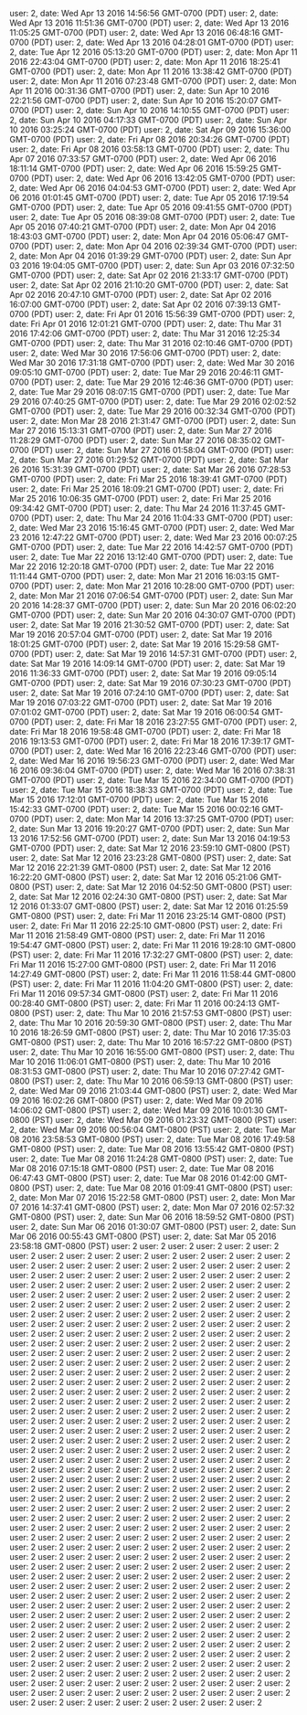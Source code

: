 user: 2, date: Wed Apr 13 2016 14:56:56 GMT-0700 (PDT)
user: 2, date: Wed Apr 13 2016 11:51:36 GMT-0700 (PDT)
user: 2, date: Wed Apr 13 2016 11:05:25 GMT-0700 (PDT)
user: 2, date: Wed Apr 13 2016 06:48:16 GMT-0700 (PDT)
user: 2, date: Wed Apr 13 2016 04:28:01 GMT-0700 (PDT)
user: 2, date: Tue Apr 12 2016 05:13:20 GMT-0700 (PDT)
user: 2, date: Mon Apr 11 2016 22:43:04 GMT-0700 (PDT)
user: 2, date: Mon Apr 11 2016 18:25:41 GMT-0700 (PDT)
user: 2, date: Mon Apr 11 2016 13:38:42 GMT-0700 (PDT)
user: 2, date: Mon Apr 11 2016 07:23:48 GMT-0700 (PDT)
user: 2, date: Mon Apr 11 2016 00:31:36 GMT-0700 (PDT)
user: 2, date: Sun Apr 10 2016 22:21:56 GMT-0700 (PDT)
user: 2, date: Sun Apr 10 2016 15:20:07 GMT-0700 (PDT)
user: 2, date: Sun Apr 10 2016 14:10:55 GMT-0700 (PDT)
user: 2, date: Sun Apr 10 2016 04:17:33 GMT-0700 (PDT)
user: 2, date: Sun Apr 10 2016 03:25:24 GMT-0700 (PDT)
user: 2, date: Sat Apr 09 2016 15:36:00 GMT-0700 (PDT)
user: 2, date: Fri Apr 08 2016 20:34:26 GMT-0700 (PDT)
user: 2, date: Fri Apr 08 2016 03:58:13 GMT-0700 (PDT)
user: 2, date: Thu Apr 07 2016 07:33:57 GMT-0700 (PDT)
user: 2, date: Wed Apr 06 2016 18:11:14 GMT-0700 (PDT)
user: 2, date: Wed Apr 06 2016 15:59:25 GMT-0700 (PDT)
user: 2, date: Wed Apr 06 2016 13:42:05 GMT-0700 (PDT)
user: 2, date: Wed Apr 06 2016 04:04:53 GMT-0700 (PDT)
user: 2, date: Wed Apr 06 2016 01:01:45 GMT-0700 (PDT)
user: 2, date: Tue Apr 05 2016 17:19:54 GMT-0700 (PDT)
user: 2, date: Tue Apr 05 2016 09:41:55 GMT-0700 (PDT)
user: 2, date: Tue Apr 05 2016 08:39:08 GMT-0700 (PDT)
user: 2, date: Tue Apr 05 2016 07:40:21 GMT-0700 (PDT)
user: 2, date: Mon Apr 04 2016 18:43:03 GMT-0700 (PDT)
user: 2, date: Mon Apr 04 2016 05:06:47 GMT-0700 (PDT)
user: 2, date: Mon Apr 04 2016 02:39:34 GMT-0700 (PDT)
user: 2, date: Mon Apr 04 2016 01:39:29 GMT-0700 (PDT)
user: 2, date: Sun Apr 03 2016 19:04:05 GMT-0700 (PDT)
user: 2, date: Sun Apr 03 2016 07:32:50 GMT-0700 (PDT)
user: 2, date: Sat Apr 02 2016 21:33:17 GMT-0700 (PDT)
user: 2, date: Sat Apr 02 2016 21:10:20 GMT-0700 (PDT)
user: 2, date: Sat Apr 02 2016 20:47:10 GMT-0700 (PDT)
user: 2, date: Sat Apr 02 2016 16:07:00 GMT-0700 (PDT)
user: 2, date: Sat Apr 02 2016 07:39:13 GMT-0700 (PDT)
user: 2, date: Fri Apr 01 2016 15:56:39 GMT-0700 (PDT)
user: 2, date: Fri Apr 01 2016 12:01:21 GMT-0700 (PDT)
user: 2, date: Thu Mar 31 2016 17:42:06 GMT-0700 (PDT)
user: 2, date: Thu Mar 31 2016 12:25:34 GMT-0700 (PDT)
user: 2, date: Thu Mar 31 2016 02:10:46 GMT-0700 (PDT)
user: 2, date: Wed Mar 30 2016 17:56:06 GMT-0700 (PDT)
user: 2, date: Wed Mar 30 2016 17:31:18 GMT-0700 (PDT)
user: 2, date: Wed Mar 30 2016 09:05:10 GMT-0700 (PDT)
user: 2, date: Tue Mar 29 2016 20:46:11 GMT-0700 (PDT)
user: 2, date: Tue Mar 29 2016 12:46:36 GMT-0700 (PDT)
user: 2, date: Tue Mar 29 2016 08:07:15 GMT-0700 (PDT)
user: 2, date: Tue Mar 29 2016 07:40:25 GMT-0700 (PDT)
user: 2, date: Tue Mar 29 2016 02:02:52 GMT-0700 (PDT)
user: 2, date: Tue Mar 29 2016 00:32:34 GMT-0700 (PDT)
user: 2, date: Mon Mar 28 2016 21:31:47 GMT-0700 (PDT)
user: 2, date: Sun Mar 27 2016 15:13:31 GMT-0700 (PDT)
user: 2, date: Sun Mar 27 2016 11:28:29 GMT-0700 (PDT)
user: 2, date: Sun Mar 27 2016 08:35:02 GMT-0700 (PDT)
user: 2, date: Sun Mar 27 2016 01:58:04 GMT-0700 (PDT)
user: 2, date: Sun Mar 27 2016 01:29:52 GMT-0700 (PDT)
user: 2, date: Sat Mar 26 2016 15:31:39 GMT-0700 (PDT)
user: 2, date: Sat Mar 26 2016 07:28:53 GMT-0700 (PDT)
user: 2, date: Fri Mar 25 2016 18:39:41 GMT-0700 (PDT)
user: 2, date: Fri Mar 25 2016 18:09:21 GMT-0700 (PDT)
user: 2, date: Fri Mar 25 2016 10:06:35 GMT-0700 (PDT)
user: 2, date: Fri Mar 25 2016 09:34:42 GMT-0700 (PDT)
user: 2, date: Thu Mar 24 2016 11:37:45 GMT-0700 (PDT)
user: 2, date: Thu Mar 24 2016 11:04:33 GMT-0700 (PDT)
user: 2, date: Wed Mar 23 2016 15:16:45 GMT-0700 (PDT)
user: 2, date: Wed Mar 23 2016 12:47:22 GMT-0700 (PDT)
user: 2, date: Wed Mar 23 2016 00:07:25 GMT-0700 (PDT)
user: 2, date: Tue Mar 22 2016 14:42:57 GMT-0700 (PDT)
user: 2, date: Tue Mar 22 2016 13:12:40 GMT-0700 (PDT)
user: 2, date: Tue Mar 22 2016 12:20:18 GMT-0700 (PDT)
user: 2, date: Tue Mar 22 2016 11:11:44 GMT-0700 (PDT)
user: 2, date: Mon Mar 21 2016 16:03:15 GMT-0700 (PDT)
user: 2, date: Mon Mar 21 2016 10:28:00 GMT-0700 (PDT)
user: 2, date: Mon Mar 21 2016 07:06:54 GMT-0700 (PDT)
user: 2, date: Sun Mar 20 2016 14:28:37 GMT-0700 (PDT)
user: 2, date: Sun Mar 20 2016 06:02:20 GMT-0700 (PDT)
user: 2, date: Sun Mar 20 2016 04:30:07 GMT-0700 (PDT)
user: 2, date: Sat Mar 19 2016 21:30:52 GMT-0700 (PDT)
user: 2, date: Sat Mar 19 2016 20:57:04 GMT-0700 (PDT)
user: 2, date: Sat Mar 19 2016 18:01:25 GMT-0700 (PDT)
user: 2, date: Sat Mar 19 2016 15:29:58 GMT-0700 (PDT)
user: 2, date: Sat Mar 19 2016 14:57:31 GMT-0700 (PDT)
user: 2, date: Sat Mar 19 2016 14:09:14 GMT-0700 (PDT)
user: 2, date: Sat Mar 19 2016 11:36:33 GMT-0700 (PDT)
user: 2, date: Sat Mar 19 2016 09:05:14 GMT-0700 (PDT)
user: 2, date: Sat Mar 19 2016 07:30:23 GMT-0700 (PDT)
user: 2, date: Sat Mar 19 2016 07:24:10 GMT-0700 (PDT)
user: 2, date: Sat Mar 19 2016 07:03:22 GMT-0700 (PDT)
user: 2, date: Sat Mar 19 2016 07:01:02 GMT-0700 (PDT)
user: 2, date: Sat Mar 19 2016 06:00:54 GMT-0700 (PDT)
user: 2, date: Fri Mar 18 2016 23:27:55 GMT-0700 (PDT)
user: 2, date: Fri Mar 18 2016 19:58:48 GMT-0700 (PDT)
user: 2, date: Fri Mar 18 2016 19:13:53 GMT-0700 (PDT)
user: 2, date: Fri Mar 18 2016 17:39:17 GMT-0700 (PDT)
user: 2, date: Wed Mar 16 2016 22:23:46 GMT-0700 (PDT)
user: 2, date: Wed Mar 16 2016 19:56:23 GMT-0700 (PDT)
user: 2, date: Wed Mar 16 2016 09:36:04 GMT-0700 (PDT)
user: 2, date: Wed Mar 16 2016 07:38:31 GMT-0700 (PDT)
user: 2, date: Tue Mar 15 2016 22:34:00 GMT-0700 (PDT)
user: 2, date: Tue Mar 15 2016 18:38:33 GMT-0700 (PDT)
user: 2, date: Tue Mar 15 2016 17:12:01 GMT-0700 (PDT)
user: 2, date: Tue Mar 15 2016 15:42:33 GMT-0700 (PDT)
user: 2, date: Tue Mar 15 2016 00:02:16 GMT-0700 (PDT)
user: 2, date: Mon Mar 14 2016 13:37:25 GMT-0700 (PDT)
user: 2, date: Sun Mar 13 2016 19:20:27 GMT-0700 (PDT)
user: 2, date: Sun Mar 13 2016 17:52:56 GMT-0700 (PDT)
user: 2, date: Sun Mar 13 2016 04:19:53 GMT-0700 (PDT)
user: 2, date: Sat Mar 12 2016 23:59:10 GMT-0800 (PST)
user: 2, date: Sat Mar 12 2016 23:23:28 GMT-0800 (PST)
user: 2, date: Sat Mar 12 2016 22:21:39 GMT-0800 (PST)
user: 2, date: Sat Mar 12 2016 16:22:20 GMT-0800 (PST)
user: 2, date: Sat Mar 12 2016 05:21:06 GMT-0800 (PST)
user: 2, date: Sat Mar 12 2016 04:52:50 GMT-0800 (PST)
user: 2, date: Sat Mar 12 2016 02:24:30 GMT-0800 (PST)
user: 2, date: Sat Mar 12 2016 01:33:07 GMT-0800 (PST)
user: 2, date: Sat Mar 12 2016 01:25:59 GMT-0800 (PST)
user: 2, date: Fri Mar 11 2016 23:25:14 GMT-0800 (PST)
user: 2, date: Fri Mar 11 2016 22:25:10 GMT-0800 (PST)
user: 2, date: Fri Mar 11 2016 21:58:49 GMT-0800 (PST)
user: 2, date: Fri Mar 11 2016 19:54:47 GMT-0800 (PST)
user: 2, date: Fri Mar 11 2016 19:28:10 GMT-0800 (PST)
user: 2, date: Fri Mar 11 2016 17:32:27 GMT-0800 (PST)
user: 2, date: Fri Mar 11 2016 15:27:00 GMT-0800 (PST)
user: 2, date: Fri Mar 11 2016 14:27:49 GMT-0800 (PST)
user: 2, date: Fri Mar 11 2016 11:58:44 GMT-0800 (PST)
user: 2, date: Fri Mar 11 2016 11:04:20 GMT-0800 (PST)
user: 2, date: Fri Mar 11 2016 09:57:34 GMT-0800 (PST)
user: 2, date: Fri Mar 11 2016 00:28:40 GMT-0800 (PST)
user: 2, date: Fri Mar 11 2016 00:24:13 GMT-0800 (PST)
user: 2, date: Thu Mar 10 2016 21:57:53 GMT-0800 (PST)
user: 2, date: Thu Mar 10 2016 20:59:30 GMT-0800 (PST)
user: 2, date: Thu Mar 10 2016 18:26:59 GMT-0800 (PST)
user: 2, date: Thu Mar 10 2016 17:35:03 GMT-0800 (PST)
user: 2, date: Thu Mar 10 2016 16:57:22 GMT-0800 (PST)
user: 2, date: Thu Mar 10 2016 16:55:00 GMT-0800 (PST)
user: 2, date: Thu Mar 10 2016 11:06:01 GMT-0800 (PST)
user: 2, date: Thu Mar 10 2016 08:31:53 GMT-0800 (PST)
user: 2, date: Thu Mar 10 2016 07:27:42 GMT-0800 (PST)
user: 2, date: Thu Mar 10 2016 06:59:13 GMT-0800 (PST)
user: 2, date: Wed Mar 09 2016 21:03:44 GMT-0800 (PST)
user: 2, date: Wed Mar 09 2016 16:02:26 GMT-0800 (PST)
user: 2, date: Wed Mar 09 2016 14:06:02 GMT-0800 (PST)
user: 2, date: Wed Mar 09 2016 10:01:30 GMT-0800 (PST)
user: 2, date: Wed Mar 09 2016 01:23:32 GMT-0800 (PST)
user: 2, date: Wed Mar 09 2016 00:56:04 GMT-0800 (PST)
user: 2, date: Tue Mar 08 2016 23:58:53 GMT-0800 (PST)
user: 2, date: Tue Mar 08 2016 17:49:58 GMT-0800 (PST)
user: 2, date: Tue Mar 08 2016 13:55:42 GMT-0800 (PST)
user: 2, date: Tue Mar 08 2016 11:24:28 GMT-0800 (PST)
user: 2, date: Tue Mar 08 2016 07:15:18 GMT-0800 (PST)
user: 2, date: Tue Mar 08 2016 06:47:43 GMT-0800 (PST)
user: 2, date: Tue Mar 08 2016 01:42:00 GMT-0800 (PST)
user: 2, date: Tue Mar 08 2016 01:09:41 GMT-0800 (PST)
user: 2, date: Mon Mar 07 2016 15:22:58 GMT-0800 (PST)
user: 2, date: Mon Mar 07 2016 14:37:41 GMT-0800 (PST)
user: 2, date: Mon Mar 07 2016 02:57:32 GMT-0800 (PST)
user: 2, date: Sun Mar 06 2016 18:59:52 GMT-0800 (PST)
user: 2, date: Sun Mar 06 2016 01:30:07 GMT-0800 (PST)
user: 2, date: Sun Mar 06 2016 00:55:43 GMT-0800 (PST)
user: 2, date: Sat Mar 05 2016 23:58:18 GMT-0800 (PST)
user: 2
user: 2
user: 2
user: 2
user: 2
user: 2
user: 2
user: 2
user: 2
user: 2
user: 2
user: 2
user: 2
user: 2
user: 2
user: 2
user: 2
user: 2
user: 2
user: 2
user: 2
user: 2
user: 2
user: 2
user: 2
user: 2
user: 2
user: 2
user: 2
user: 2
user: 2
user: 2
user: 2
user: 2
user: 2
user: 2
user: 2
user: 2
user: 2
user: 2
user: 2
user: 2
user: 2
user: 2
user: 2
user: 2
user: 2
user: 2
user: 2
user: 2
user: 2
user: 2
user: 2
user: 2
user: 2
user: 2
user: 2
user: 2
user: 2
user: 2
user: 2
user: 2
user: 2
user: 2
user: 2
user: 2
user: 2
user: 2
user: 2
user: 2
user: 2
user: 2
user: 2
user: 2
user: 2
user: 2
user: 2
user: 2
user: 2
user: 2
user: 2
user: 2
user: 2
user: 2
user: 2
user: 2
user: 2
user: 2
user: 2
user: 2
user: 2
user: 2
user: 2
user: 2
user: 2
user: 2
user: 2
user: 2
user: 2
user: 2
user: 2
user: 2
user: 2
user: 2
user: 2
user: 2
user: 2
user: 2
user: 2
user: 2
user: 2
user: 2
user: 2
user: 2
user: 2
user: 2
user: 2
user: 2
user: 2
user: 2
user: 2
user: 2
user: 2
user: 2
user: 2
user: 2
user: 2
user: 2
user: 2
user: 2
user: 2
user: 2
user: 2
user: 2
user: 2
user: 2
user: 2
user: 2
user: 2
user: 2
user: 2
user: 2
user: 2
user: 2
user: 2
user: 2
user: 2
user: 2
user: 2
user: 2
user: 2
user: 2
user: 2
user: 2
user: 2
user: 2
user: 2
user: 2
user: 2
user: 2
user: 2
user: 2
user: 2
user: 2
user: 2
user: 2
user: 2
user: 2
user: 2
user: 2
user: 2
user: 2
user: 2
user: 2
user: 2
user: 2
user: 2
user: 2
user: 2
user: 2
user: 2
user: 2
user: 2
user: 2
user: 2
user: 2
user: 2
user: 2
user: 2
user: 2
user: 2
user: 2
user: 2
user: 2
user: 2
user: 2
user: 2
user: 2
user: 2
user: 2
user: 2
user: 2
user: 2
user: 2
user: 2
user: 2
user: 2
user: 2
user: 2
user: 2
user: 2
user: 2
user: 2
user: 2
user: 2
user: 2
user: 2
user: 2
user: 2
user: 2
user: 2
user: 2
user: 2
user: 2
user: 2
user: 2
user: 2
user: 2
user: 2
user: 2
user: 2
user: 2
user: 2
user: 2
user: 2
user: 2
user: 2
user: 2
user: 2
user: 2
user: 2
user: 2
user: 2
user: 2
user: 2
user: 2
user: 2
user: 2
user: 2
user: 2
user: 2
user: 2
user: 2
user: 2
user: 2
user: 2
user: 2
user: 2
user: 2
user: 2
user: 2
user: 2
user: 2
user: 2
user: 2
user: 2
user: 2
user: 2
user: 2
user: 2
user: 2
user: 2
user: 2
user: 2
user: 2
user: 2
user: 2
user: 2
user: 2
user: 2
user: 2
user: 2
user: 2
user: 2
user: 2
user: 2
user: 2
user: 2
user: 2
user: 2
user: 2
user: 2
user: 2
user: 2
user: 2
user: 2
user: 2
user: 2
user: 2
user: 2
user: 2
user: 2
user: 2
user: 2
user: 2
user: 2
user: 2
user: 2
user: 2
user: 2
user: 2
user: 2
user: 2
user: 2
user: 2
user: 2
user: 2
user: 2
user: 2
user: 2
user: 2
user: 2
user: 2
user: 2
user: 2
user: 2
user: 2
user: 2
user: 2
user: 2
user: 2
user: 2
user: 2
user: 2
user: 2
user: 2
user: 2
user: 2
user: 2
user: 2
user: 2
user: 2
user: 2
user: 2
user: 2
user: 2
user: 2
user: 2
user: 2
user: 2
user: 2
user: 2
user: 2
user: 2
user: 2
user: 2
user: 2
user: 2
user: 2
user: 2
user: 2
user: 2
user: 2
user: 2
user: 2
user: 2
user: 2
user: 2
user: 2
user: 2
user: 2
user: 2
user: 2
user: 2
user: 2
user: 2
user: 2
user: 2
user: 2
user: 2
user: 2
user: 2
user: 2
user: 2
user: 2
user: 2
user: 2
user: 2
user: 2
user: 2
user: 2
user: 2
user: 2
user: 2
user: 2
user: 2
user: 2
user: 2
user: 2
user: 2
user: 2
user: 2
user: 2
user: 2
user: 2
user: 2
user: 2
user: 2
user: 2
user: 2
user: 2
user: 2
user: 2
user: 2
user: 2
user: 2
user: 2
user: 2
user: 2
user: 2
user: 2
user: 2
user: 2
user: 2
user: 2
user: 2
user: 2
user: 2
user: 2
user: 2
user: 2
user: 2
user: 2
user: 2
user: 2
user: 2
user: 2
user: 2
user: 2
user: 2
user: 2
user: 2
user: 2
user: 2
user: 2
user: 2
user: 2
user: 2
user: 2
user: 2
user: 2
user: 2
user: 2
user: 2
user: 2
user: 2
user: 2
user: 2
user: 2
user: 2
user: 2
user: 2
user: 2
user: 2
user: 2
user: 2
user: 2
user: 2
user: 2
user: 2
user: 2
user: 2
user: 2
user: 2
user: 2
